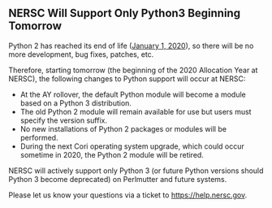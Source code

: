 ## NERSC Will Support Only Python3 Beginning Tomorrow

Python 2 has reached its end of life ([January 1, 
2020](https://devguide.python.org/#status-of-python-branches)),
so there will be no more development, bug fixes, patches, etc.

Therefore, starting tomorrow (the beginning of the 2020 Allocation Year at 
NERSC), the following changes to Python support will occur at NERSC:
- At the AY rollover, the default Python module will become a module based on a
Python 3 distribution.
- The old Python 2 module will remain available for use but users must specify
the version suffix.
- No new installations of Python 2 packages or modules will be performed.
- During the next Cori operating system upgrade, which could occur sometime in
2020, the Python 2 module will be retired.

NERSC will actively support only Python 3 (or future Python versions should
Python 3 become deprecated) on Perlmutter and future systems.

Please let us know your questions via a ticket to <https://help.nersc.gov>.
